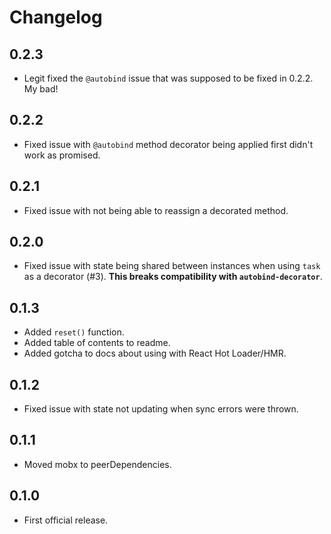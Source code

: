 # Changelog

## 0.2.3

* Legit fixed the `@autobind` issue that was supposed to be fixed in 0.2.2. My bad!

## 0.2.2

* Fixed issue with `@autobind` method decorator being applied first didn't work as promised.

## 0.2.1

* Fixed issue with not being able to reassign a decorated method.

## 0.2.0

* Fixed issue with state being shared between instances when using `task` as a decorator (#3).
  **This breaks compatibility with `autobind-decorator`**.

## 0.1.3

* Added `reset()` function.
* Added table of contents to readme.
* Added gotcha to docs about using with React Hot Loader/HMR.

## 0.1.2

* Fixed issue with state not updating when sync errors were thrown.

## 0.1.1

* Moved mobx to peerDependencies.

## 0.1.0

* First official release.
